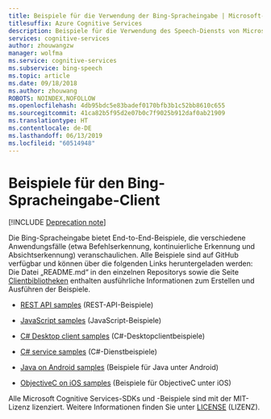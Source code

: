```yaml
---
title: Beispiele für die Verwendung der Bing-Spracheingabe | Microsoft-Dokumentation
titlesuffix: Azure Cognitive Services
description: Beispiele für die Verwendung des Speech-Diensts von Microsoft, mit dem Audio in Text konvertiert werden kann.
services: cognitive-services
author: zhouwangzw
manager: wolfma
ms.service: cognitive-services
ms.subservice: bing-speech
ms.topic: article
ms.date: 09/18/2018
ms.author: zhouwang
ROBOTS: NOINDEX,NOFOLLOW
ms.openlocfilehash: 4db95bdc5e83badef0170bfb3b1c52bb8610c655
ms.sourcegitcommit: 41ca82b5f95d2e07b0c7f9025b912daf0ab21909
ms.translationtype: HT
ms.contentlocale: de-DE
ms.lasthandoff: 06/13/2019
ms.locfileid: "60514948"
---
```

# <a name="bing-speech-client-samples"></a>Beispiele für den Bing-Spracheingabe-Client

[!INCLUDE [Deprecation note](../../../includes/cognitive-services-bing-speech-api-deprecation-note.md)]

Die Bing-Spracheingabe bietet End-to-End-Beispiele, die verschiedene Anwendungsfälle (etwa Befehlserkennung, kontinuierliche Erkennung und Absichtserkennung) veranschaulichen. Alle Beispiele sind auf GitHub verfügbar und können über die folgenden Links heruntergeladen werden: Die Datei „README.md“ in den einzelnen Repositorys sowie die Seite [Clientbibliotheken](GetStarted/GetStartedClientLibraries.md) enthalten ausführliche Informationen zum Erstellen und Ausführen der Beispiele.

- [REST API samples](https://github.com/Azure-Samples/SpeechToText-REST) (REST-API-Beispiele)

- [JavaScript samples](https://github.com/Azure-Samples/SpeechToText-WebSockets-Javascript) (JavaScript-Beispiele)

- [C# Desktop client samples](https://github.com/Azure-Samples/Cognitive-Speech-STT-Windows) (C#-Desktopclientbeispiele)

- [C# service samples](https://github.com/Azure-Samples/Cognitive-Speech-STT-ServiceLibrary) (C#-Dienstbeispiele)

- [Java on Android samples](https://github.com/Azure-Samples/Cognitive-Speech-STT-Android) (Beispiele für Java unter Android)

- [ObjectiveC on iOS samples](https://github.com/Azure-Samples/Cognitive-Speech-STT-iOS) (Beispiele für ObjectiveC unter iOS)

Alle Microsoft Cognitive Services-SDKs und -Beispiele sind mit der MIT-Lizenz lizenziert. Weitere Informationen finden Sie unter [LICENSE](https://github.com/Azure-Samples/SpeechToText-REST/blob/master/LICENSE) (LIZENZ).
